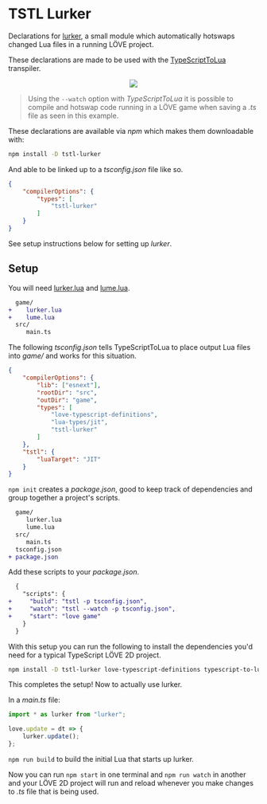 # TSTL Lurker

Declarations for [lurker](https://github.com/rxi/lurker), a small module which automatically hotswaps changed Lua files in a running LÖVE project.

These declarations are made to be used with the [TypeScriptToLua](https://github.com/TypeScriptToLua/TypeScriptToLua) transpiler.

<div align="center">
  <img src="https://i.imgur.com/BoYr2Hj.gif" />
</div>

> Using the `--watch` option with _TypeScriptToLua_ it is possible to compile and hotswap code running in a LÖVE game when saving a _.ts_ file as seen in this example.

These declarations are available via _npm_ which makes them downloadable with:

```sh
npm install -D tstl-lurker
```

And able to be linked up to a _tsconfig.json_ file like so.

```json
{
    "compilerOptions": {
        "types": [
            "tstl-lurker"
        ]
    }
}
```

See setup instructions below for setting up _lurker_.

## Setup

You will need [lurker.lua](https://raw.githubusercontent.com/rxi/lurker/master/lurker.lua) and [lume.lua](https://raw.githubusercontent.com/rxi/lume/master/lume.lua).

```diff
  game/
+    lurker.lua
+    lume.lua
  src/
     main.ts
```

The following _tsconfig.json_ tells TypeScriptToLua to place output Lua files into _game/_ and works for this situation.

```json
{
    "compilerOptions": {
        "lib": ["esnext"],
        "rootDir": "src",
        "outDir": "game",
        "types": [
            "love-typescript-definitions",
            "lua-types/jit",
            "tstl-lurker"
        ]
    },
    "tstl": {
        "luaTarget": "JIT"
    }
}
```

`npm init` creates a _package.json_, good to keep track of dependencies and group together a project's scripts.

```diff
  game/
     lurker.lua
     lume.lua
  src/
     main.ts
  tsconfig.json
+ package.json
```

Add these scripts to your _package.json_.

```diff
  {
    "scripts": {
+     "build": "tstl -p tsconfig.json",
+     "watch": "tstl --watch -p tsconfig.json",
+     "start": "love game"
    }
  }
```

With this setup you can run the following to install the dependencies you'd need for a typical TypeScript LÖVE 2D project.

```sh
npm install -D tstl-lurker love-typescript-definitions typescript-to-lua
```

This completes the setup! Now to actually use lurker.

In a _main.ts_ file:

```ts
import * as lurker from "lurker";

love.update = dt => {
    lurker.update();
};
```

`npm run build` to build the initial Lua that starts up lurker.

Now you can run `npm start` in one terminal and `npm run watch` in another and your LÖVE 2D project will run and reload whenever you make changes to _.ts_ file that is being used.
